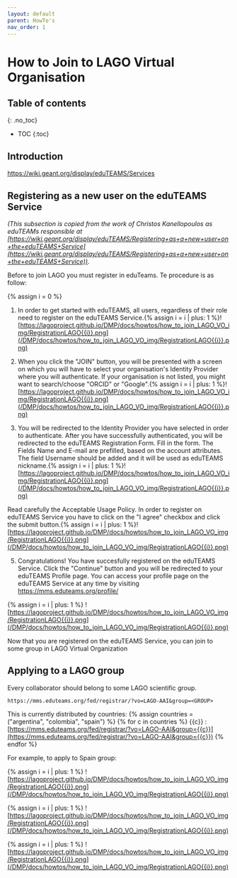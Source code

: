 ```yaml
---
layout: default
parent: HowTo's
nav_order: 1
---
```


# How to Join to LAGO Virtual Organisation

## Table of contents
{: .no_toc}

- TOC
{:toc}


## Introduction

https://wiki.geant.org/display/eduTEAMS/Services

## Registering as a new user on the eduTEAMS Service
*(This subsection is copied from the work of Christos Kanellopoulos as eduTEAMs responsible at  [https://wiki.geant.org/display/eduTEAMS/Registering+as+a+new+user+on+the+eduTEAMS+Service](https://wiki.geant.org/display/eduTEAMS/Registering+as+a+new+user+on+the+eduTEAMS+Service))*.

Before to join LAGO you must register in eduTeams. Te procedure is as follow:

{% assign i = 0 %}

1.  In order to get started with eduTEAMS, all users, regardless of their role need to register on the eduTEAMS Service.{% assign i = i | plus: 1 %}![https://lagoproject.github.io/DMP/docs/howtos/how_to_join_LAGO_VO_img/RegistrationLAGO{{i}}.png](/DMP/docs/howtos/how_to_join_LAGO_VO_img/RegistrationLAGO{{i}}.png)
1.  When you click the "JOIN" button, you will be presented with a screen on which you will have to select your organisation's Identity Provider where you will authenticate. If your organisation is not listed, you might want to search/choose "ORCID" or "Google".{% assign i = i | plus: 1 %}![https://lagoproject.github.io/DMP/docs/howtos/how_to_join_LAGO_VO_img/RegistrationLAGO{{i}}.png](/DMP/docs/howtos/how_to_join_LAGO_VO_img/RegistrationLAGO{{i}}.png)

1.  You will be redirected to the Identity Provider you have selected in order to authenticate. After you have successfully authenticated, you will be redirected to the eduTEAMS Registration Form. Fill in the form. The Fields Name and E-mail are prefilled, based on the account attributes. The field Username should be added and it will be used as eduTEAMS nickname.{% assign i = i | plus: 1 %}![https://lagoproject.github.io/DMP/docs/howtos/how_to_join_LAGO_VO_img/RegistrationLAGO{{i}}.png](/DMP/docs/howtos/how_to_join_LAGO_VO_img/RegistrationLAGO{{i}}.png)
  
  Read carefully the Acceptable Usage Policy. In order to register on eduTEAMS Service you have to click on the "I agree" checkbox and click the submit button.{% assign i = i | plus: 1 %}![https://lagoproject.github.io/DMP/docs/howtos/how_to_join_LAGO_VO_img/RegistrationLAGO{{i}}.png](/DMP/docs/howtos/how_to_join_LAGO_VO_img/RegistrationLAGO{{i}}.png)


5. Congratulations! You have succesfully registered on the eduTEAMS Service. Click the "Continue" button and you will be redirected to your eduTEAMS Profile page. You can access your profile page on the eduTEAMS Service at any time by visiting https://mms.eduteams.org/profile/ 

{% assign i = i | plus: 1 %}
![https://lagoproject.github.io/DMP/docs/howtos/how_to_join_LAGO_VO_img/RegistrationLAGO{{i}}.png](/DMP/docs/howtos/how_to_join_LAGO_VO_img/RegistrationLAGO{{i}}.png)


Now that you are registered on the eduTEAMS Service, you can join to some group in LAGO Virtual Organization

## Applying to a LAGO group

Every collaborator should belong to some LAGO scientific group.

``https://mms.eduteams.org/fed/registrar/?vo=LAGO-AAI&group=<GROUP>``

This is currently distributed by countries:
{% assign countries = ("argentina", "colombia", "spain") %}
{% for c in countries %}
  {{c}} : [https://mms.eduteams.org/fed/registrar/?vo=LAGO-AAI&group={{c}}](https://mms.eduteams.org/fed/registrar/?vo=LAGO-AAI&group={{c}})
{% endfor %}


For example, to apply to Spain group:

{% assign i = i | plus: 1 %}
![https://lagoproject.github.io/DMP/docs/howtos/how_to_join_LAGO_VO_img/RegistrationLAGO{{i}}.png](/DMP/docs/howtos/how_to_join_LAGO_VO_img/RegistrationLAGO{{i}}.png)

{% assign i = i | plus: 1 %}
![https://lagoproject.github.io/DMP/docs/howtos/how_to_join_LAGO_VO_img/RegistrationLAGO{{i}}.png](/DMP/docs/howtos/how_to_join_LAGO_VO_img/RegistrationLAGO{{i}}.png)

{% assign i = i | plus: 1 %}
![https://lagoproject.github.io/DMP/docs/howtos/how_to_join_LAGO_VO_img/RegistrationLAGO{{i}}.png](/DMP/docs/howtos/how_to_join_LAGO_VO_img/RegistrationLAGO{{i}}.png)

